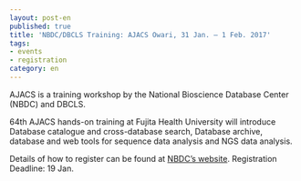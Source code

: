 ```yaml
---
layout: post-en
published: true
title: 'NBDC/DBCLS Training: AJACS Owari, 31 Jan. – 1 Feb. 2017'
tags:
- events
- registration
category: en
---
```

AJACS is a training workshop by the National Bioscience Database Center (NBDC) and DBCLS.

 

64th AJACS hands-on training at Fujita Health University will introduce Database catalogue and cross-database search, Database archive, database and web tools for sequence data analysis and NGS data analysis.

 

Details of how to register can be found at [NBDC’s website](http://eventss.biosciencedbc.jp/training/ajacs64). Registration Deadline: 19 Jan.